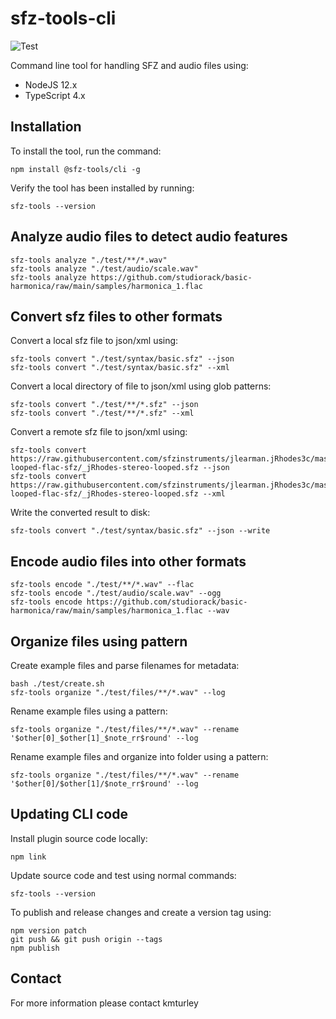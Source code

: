 # sfz-tools-cli
![Test](https://github.com/kmturley/sfz-tools-cli/actions/workflows/test.yml/badge.svg)

Command line tool for handling SFZ and audio files using:

* NodeJS 12.x
* TypeScript 4.x


## Installation

To install the tool, run the command:

    npm install @sfz-tools/cli -g

Verify the tool has been installed by running:

    sfz-tools --version


## Analyze audio files to detect audio features

    sfz-tools analyze "./test/**/*.wav"
    sfz-tools analyze "./test/audio/scale.wav"
    sfz-tools analyze https://github.com/studiorack/basic-harmonica/raw/main/samples/harmonica_1.flac


## Convert sfz files to other formats

Convert a local sfz file to json/xml using:

    sfz-tools convert "./test/syntax/basic.sfz" --json
    sfz-tools convert "./test/syntax/basic.sfz" --xml

Convert a local directory of file to json/xml using glob patterns:

    sfz-tools convert "./test/**/*.sfz" --json
    sfz-tools convert "./test/**/*.sfz" --xml

Convert a remote sfz file to json/xml using:

    sfz-tools convert https://raw.githubusercontent.com/sfzinstruments/jlearman.jRhodes3c/master/jRhodes3c-looped-flac-sfz/_jRhodes-stereo-looped.sfz --json
    sfz-tools convert https://raw.githubusercontent.com/sfzinstruments/jlearman.jRhodes3c/master/jRhodes3c-looped-flac-sfz/_jRhodes-stereo-looped.sfz --xml

Write the converted result to disk:

    sfz-tools convert "./test/syntax/basic.sfz" --json --write


## Encode audio files into other formats

    sfz-tools encode "./test/**/*.wav" --flac
    sfz-tools encode "./test/audio/scale.wav" --ogg
    sfz-tools encode https://github.com/studiorack/basic-harmonica/raw/main/samples/harmonica_1.flac --wav


## Organize files using pattern

Create example files and parse filenames for metadata:

    bash ./test/create.sh
    sfz-tools organize "./test/files/**/*.wav" --log

Rename example files using a pattern:

    sfz-tools organize "./test/files/**/*.wav" --rename '$other[0]_$other[1]_$note_rr$round' --log

Rename example files and organize into folder using a pattern:

    sfz-tools organize "./test/files/**/*.wav" --rename '$other[0]/$other[1]/$note_rr$round' --log


## Updating CLI code

Install plugin source code locally:

    npm link

Update source code and test using normal commands:

    sfz-tools --version

To publish and release changes and create a version tag using:

    npm version patch
    git push && git push origin --tags
    npm publish


## Contact

For more information please contact kmturley
